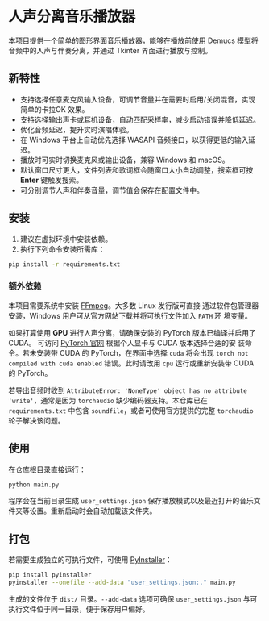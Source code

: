 # 人声分离音乐播放器

本项目提供一个简单的图形界面音乐播放器，能够在播放前使用 Demucs 模型将音频中的人声与伴奏分离，并通过 Tkinter 界面进行播放与控制。

## 新特性

- 支持选择任意麦克风输入设备，可调节音量并在需要时启用/关闭混音，实现简单的卡拉OK 效果。
- 支持选择输出声卡或耳机设备，自动匹配采样率，减少启动错误并降低延迟。
- 优化音频延迟，提升实时演唱体验。
- 在 Windows 平台上自动优先选择 WASAPI 音频接口，以获得更低的输入延迟。
- 播放时可实时切换麦克风或输出设备，兼容 Windows 和 macOS。
- 默认窗口尺寸更大，文件列表和歌词框会随窗口大小自动调整，搜索框可按 **Enter** 键触发搜索。
- 可分别调节人声和伴奏音量，调节值会保存在配置文件中。
## 安装

1. 建议在虚拟环境中安装依赖。
2. 执行下列命令安装所需库：

```bash
pip install -r requirements.txt
```

### 额外依赖

本项目需要系统中安装 [FFmpeg](https://ffmpeg.org/)。大多数 Linux 发行版可直接
通过软件包管理器安装，Windows 用户可从官方网站下载并将可执行文件加入 `PATH` 环
境变量。

如果打算使用 **GPU** 进行人声分离，请确保安装的 PyTorch 版本已编译并启用了 CUDA。
可访问 [PyTorch 官网](https://pytorch.org/) 根据个人显卡与 CUDA 版本选择合适的安
装命令。若未安装带 CUDA 的 PyTorch，在界面中选择 `cuda` 将会出现 `torch not compiled
with cuda enabled` 错误。此时请改用 `cpu` 运行或重新安装带 CUDA 的 PyTorch。

若导出音频时收到 `AttributeError: 'NoneType' object has no attribute 'write'`，通常是因为 `torchaudio` 缺少编码器支持。本仓库已在 `requirements.txt` 中包含 `soundfile`，或者可使用官方提供的完整 `torchaudio` 轮子解决该问题。

## 使用

在仓库根目录直接运行：

```bash
python main.py
```

程序会在当前目录生成 `user_settings.json` 保存播放模式以及最近打开的音乐文件夹等设置。重新启动时会自动加载该文件夹。

## 打包

若需要生成独立的可执行文件，可使用 [PyInstaller](https://pyinstaller.org/)：

```bash
pip install pyinstaller
pyinstaller --onefile --add-data "user_settings.json:." main.py
```

生成的文件位于 `dist/` 目录。`--add-data` 选项可确保 `user_settings.json` 与可执行文件位于同一目录，便于保存用户偏好。


